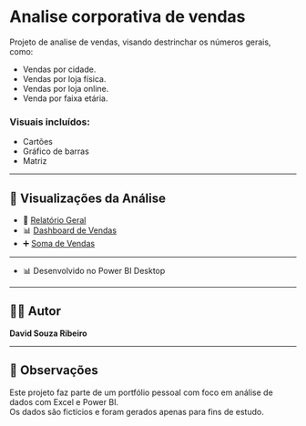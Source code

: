 # Analise corporativa de vendas

Projeto de analise de vendas, visando destrinchar os números gerais, como: 
- Vendas por cidade.
- Vendas por loja física.
- Vendas por loja online.
- Venda por faixa etária.

### Visuais incluídos:
- Cartões
- Gráfico de barras
- Matriz

---
## 📸 Visualizações da Análise

- 📄 [Relatório Geral](Imagens/relatorio.png)
- 📊 [Dashboard de Vendas](Imagens/dashboard.png)
- ➕ [Soma de Vendas](Imagens/SomaVendas.png)

---
- 📊 Desenvolvido no Power BI Desktop
---

## 👨‍💻 Autor

**David Souza Ribeiro**  

---

## 📝 Observações

Este projeto faz parte de um portfólio pessoal com foco em análise de dados com Excel e Power BI.  
Os dados são fictícios e foram gerados apenas para fins de estudo.
